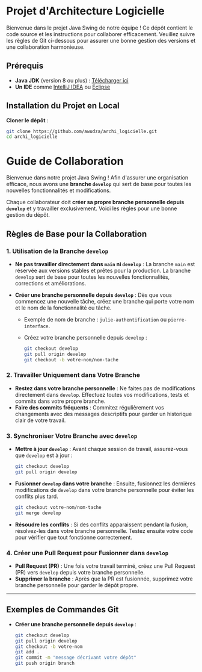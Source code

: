 # Projet d'Architecture Logicielle

Bienvenue dans le projet Java Swing de notre équipe ! Ce dépôt contient le code source et les instructions pour collaborer efficacement. Veuillez suivre les règles de Git ci-dessous pour assurer une bonne gestion des versions et une collaboration harmonieuse.

## Prérequis

- **Java JDK** (version 8 ou plus) : [Télécharger ici](https://www.oracle.com/java/technologies/javase-jdk11-downloads.html)
- **Un IDE** comme [IntelliJ IDEA](https://www.jetbrains.com/idea/download/) ou [Eclipse](https://www.eclipse.org/downloads/)
## Installation du Projet en Local

**Cloner le dépôt** :
   ```bash
   git clone https://github.com/awudza/archi_logicielle.git
   cd archi_logicielle
   ```
 
# Guide de Collaboration

Bienvenue dans notre projet Java Swing ! Afin d'assurer une organisation efficace, nous avons une **branche `develop`** qui sert de base pour toutes les nouvelles fonctionnalités et modifications. 

Chaque collaborateur doit **créer sa propre branche personnelle depuis `develop`** et y travailler exclusivement. Voici les règles pour une bonne gestion du dépôt.

## Règles de Base pour la Collaboration

### 1. Utilisation de la Branche `develop`

   - **Ne pas travailler directement dans `main` ni `develop`** : La branche `main` est réservée aux versions stables et prêtes pour la production. La branche `develop` sert de base pour toutes les nouvelles fonctionnalités, corrections et améliorations.
   - **Créer une branche personnelle depuis `develop`** : Dès que vous commencez une nouvelle tâche, créez une branche qui porte votre nom et le nom de la fonctionnalité ou tâche.
   
     - Exemple de nom de branche : `julie-authentification` ou `pierre-interface`.

     - Créez votre branche personnelle depuis `develop` :
       ```bash
       git checkout develop
       git pull origin develop
       git checkout -b votre-nom/nom-tache
       ```

### 2. Travailler Uniquement dans Votre Branche

   - **Restez dans votre branche personnelle** : Ne faites pas de modifications directement dans `develop`. Effectuez toutes vos modifications, tests et commits dans votre propre branche.
   - **Faire des commits fréquents** : Commitez régulièrement vos changements avec des messages descriptifs pour garder un historique clair de votre travail.

### 3. Synchroniser Votre Branche avec `develop`

   - **Mettre à jour `develop`** : Avant chaque session de travail, assurez-vous que `develop` est à jour :
     ```bash
     git checkout develop
     git pull origin develop
     ```
   - **Fusionner `develop` dans votre branche** : Ensuite, fusionnez les dernières modifications de `develop` dans votre branche personnelle pour éviter les conflits plus tard.
     ```bash
     git checkout votre-nom/nom-tache
     git merge develop
     ```

   - **Résoudre les conflits** : Si des conflits apparaissent pendant la fusion, résolvez-les dans votre branche personnelle. Testez ensuite votre code pour vérifier que tout fonctionne correctement.

### 4. Créer une Pull Request pour Fusionner dans `develop`

   - **Pull Request (PR)** : Une fois votre travail terminé, créez une Pull Request (PR) vers `develop` depuis votre branche personnelle.
   - **Supprimer la branche** : Après que la PR est fusionnée, supprimez votre branche personnelle pour garder le dépôt propre.

---

## Exemples de Commandes Git

- **Créer une branche personnelle depuis `develop`** :
  ```bash
  git checkout develop
  git pull origin develop
  git checkout -b votre-nom
  git add .
  git commit -m "message décrivant votre dépôt"
  git push origin branch
